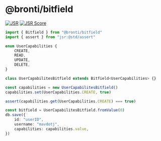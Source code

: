 # @bronti/bitfield

[![JSR](https://jsr.io/badges/@bronti/bitfield)](https://jsr.io/@bronti/bitfield)
[![JSR Score](https://jsr.io/badges/@bronti/bitfield/score)](https://jsr.io/@bronti/bitfield)

```ts
import { Bitfield } from "@bronti/bitfield"
import { assert } from "jsr:@std/assert"

enum UserCapabilities {
	CREATE,
	READ,
	UPDATE,
	DELETE,
}

class UserCapabilitesBitfield extends Bitfield<UserCapabilities> {}

const capabilities = new UserCapabilitesBitfield()
capabilities.set(UserCapabilities.CREATE, true)

assert(capabilities.get(UserCapabilities.CREATE) === true)

const bitfield = UserCapabilitesBitfield.fromValue(0)
db.save({
	id: "userID",
	username: "mavdotj",
	capabilities: capabilities.value,
})
```
